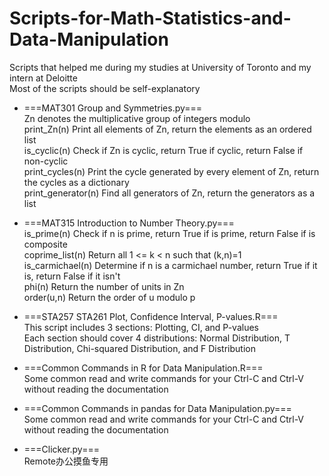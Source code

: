 # Scripts-for-Math-Statistics-and-Data-Manipulation
Scripts that helped me during my studies at University of Toronto and my intern at Deloitte <br>
Most of the scripts should be self-explanatory <br>

- ===MAT301 Group and Symmetries.py=== <br>
Zn denotes the multiplicative group of integers modulo <br>
print_Zn(n)           Print all elements of Zn, return the elements as an ordered list <br>
is_cyclic(n)          Check if Zn is cyclic, return True if cyclic, return False if non-cyclic <br>
print_cycles(n)       Print the cycle generated by every element of Zn, return the cycles as a dictionary <br>
print_generator(n)    Find all generators of Zn, return the generators as a list <br>

- ===MAT315 Introduction to Number Theory.py=== <br>
is_prime(n)           Check if n is prime, return True if is prime, return False if is composite <br>
coprime_list(n)       Return all 1 <= k < n such that (k,n)=1 <br>
is_carmichael(n)      Determine if n is a carmichael number, return True if it is, return False if it isn't <br>
phi(n)                Return the number of units in Zn <br>
order(u,n)            Return the order of u modulo p <br>

- ===STA257 STA261 Plot, Confidence Interval, P-values.R=== <br>
This script includes 3 sections: Plotting, CI, and P-values <br>
Each section should cover 4 distributions: Normal Distribution, T Distribution, Chi-squared Distribution, and F Distribution <br>

- ===Common Commands in R for Data Manipulation.R=== <br>
Some common read and write commands for your Ctrl-C and Ctrl-V without reading the documentation <br>

- ===Common Commands in pandas for Data Manipulation.py=== <br>
Some common read and write commands for your Ctrl-C and Ctrl-V without reading the documentation <br>

- ===Clicker.py=== <br>
Remote办公摸鱼专用 <br>
